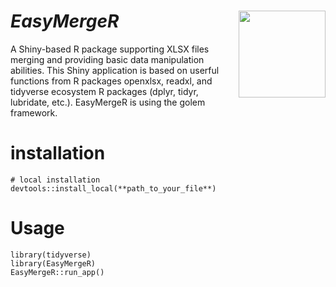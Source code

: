 # *EasyMergeR* <img src="https://user-images.githubusercontent.com/58737211/208740639-6851af19-2cf1-4b0a-90e1-91d0b1c51a94.png" style='float: right' height="139" />

A Shiny-based R package supporting XLSX files merging and providing basic data manipulation abilities. This Shiny application is based on userful functions from R packages openxlsx, readxl, and tidyverse ecosystem R packages (dplyr, tidyr, lubridate, etc.). EasyMergeR is using the golem framework.

# installation
```{r}
# local installation
devtools::install_local(**path_to_your_file**)
```

# Usage
```{r}
library(tidyverse)
library(EasyMergeR)
EasyMergeR::run_app()
```

